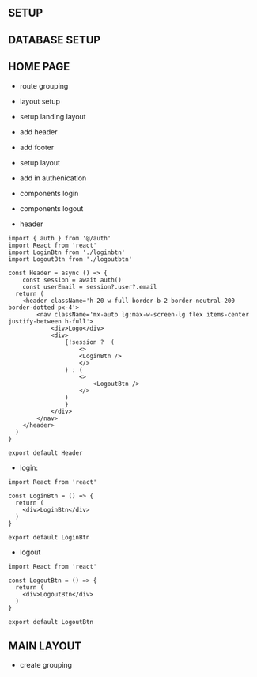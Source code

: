 
## SETUP

## DATABASE SETUP

## HOME PAGE
- route grouping
- layout setup
- setup landing layout
- add header
- add footer
- setup layout
- add in authenication
- components login
- components logout


- header
```
import { auth } from '@/auth'
import React from 'react'
import LoginBtn from './loginbtn'
import LogoutBtn from './logoutbtn'

const Header = async () => {
    const session = await auth()
    const userEmail = session?.user?.email
  return (
    <header className='h-20 w-full border-b-2 border-neutral-200 border-dotted px-4'>
        <nav className='mx-auto lg:max-w-screen-lg flex items-center justify-between h-full'>
            <div>Logo</div>
            <div>
                {!session ?  (
                    <>
                    <LoginBtn />
                    </>
                ) : (
                    <>
                        <LogoutBtn />
                    </>
                )
                }
            </div>
        </nav>
    </header>
  )
}

export default Header
```

- login:
```
import React from 'react'

const LoginBtn = () => {
  return (
    <div>LoginBtn</div>
  )
}

export default LoginBtn
```
- logout

```
import React from 'react'

const LogoutBtn = () => {
  return (
    <div>LogoutBtn</div>
  )
}

export default LogoutBtn
```

## MAIN LAYOUT
- create grouping
